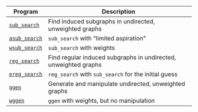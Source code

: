 Program                                                                                          | Description
-------------------------------------------------------------------------------------------------|------------
[`sub_search`](https://github.com/vglazer/USRA/blob/master/subgraph_finding/doc/sub_search.md)   | Find induced subgraphs in undirected, unweighted graphs
[`asub_search`](https://github.com/vglazer/USRA/blob/master/subgraph_finding/doc/asub_search.md) | `sub_search` with "limited aspiration"
[`wsub_search`](https://github.com/vglazer/USRA/blob/master/subgraph_finding/doc/wsub_search.md) | `sub_search` with weights
[`reg_search`](https://github.com/vglazer/USRA/blob/master/subgraph_finding/doc/reg_search.md)   | Find regular induced subgraphs in undirected, unweighted graphs
[`ereg_search`](https://github.com/vglazer/USRA/blob/master/subgraph_finding/doc/ereg_search.md) | `reg_search` with `sub_search` for the initial guess
[`ggen`](https://github.com/vglazer/USRA/blob/master/subgraph_finding/doc/ggen.md)               | Generate and manipulate undirected, unweighted graphs
[`wggen`](https://github.com/vglazer/USRA/blob/master/subgraph_finding/doc/wggen.md)             | `ggen` with weights, but no manipulation
